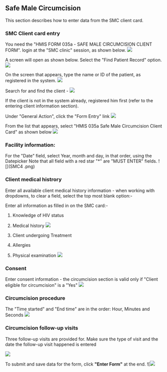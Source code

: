 ## Safe Male Circumcision
This section describes how to enter data from the SMC client card.

### SMC Client card entry
You need the "HMIS FORM 035a - SAFE MALE CIRCUMCISION CLIENT FORM".
login at the "SMC clinic" session, as shown below.
![](SMC12.png)

A screen will open as shown below. Select the "Find Patient Record" option. 
![](SMC11.png)

On the screen that appears, type the name or ID of the patient, as registered in the system.
![](SMC13.png)

Search for and find the client - 
![](SMC1.png)

If the client is not in the system already, registered him first (refer to the  entering client information section).

Under "General Action", click the "Form Entry" link
![](SMC2.png)

From the list that appears, select "HMIS 035a Safe Male Circumcision Client Card" as shown below
![](SMC3.png)


### Facility information: 
For the "Date" field, select Year, month and day, in that order, using the Datepicker
Note that all field with a red star "*" are "MUST ENTER" fields.
![](SMC4 .png)

### Client medical histrory
Enter all available client medical history information - when working with dropdowns, to clear a field, select the top most blank option:-

Enter all information as filled in on the SMC card:-
1. Knowledge of HIV status 
2. Medical history
 ![](SMC5.png)
 
3. Client undergoing Treatment
4. Allergies
5. Physical examination
![](SMC6.png)

### Consent
Enter consent information - the circumcision section is valid only if "Client eligible for circumcision" is a "Yes"
 ![](SMC7.png)


### Circumcision procedure
The "Time started" and "End time" are in the order: Hour, Minutes and Seconds
![](SMC8.png)

### Circumcision follow-up visits
Three follow-up visits are provided for.
Make sure the type of visit and the date the follow-up visit happened is entered

![](SMC9.png)

To submit and save data for the form, click **"Enter Form"** at the end.
![![](SMC10.png)